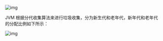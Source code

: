 ![img](D:\superz\BigData-A-Question\JVM\images\11196780-1d84cac568345fc1.webp)

JVM 根据分代收集算法来进行垃圾收集，分为新生代和老年代，新年代和老年代的分配比例如下所示：

![img](D:\superz\BigData-A-Question\JVM\images\11196780-5f83c29d19bc09c6.webp)

